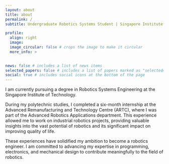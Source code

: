 ```yaml
---
layout: about
title: about
permalink: /
subtitle: Undergraduate Robotics Systems Student | Singapore Institute of Technology # <a href='#'>Affiliations</a>. Address. Contacts. Moto. Etc.

profile:
  align: right
  image: 
  image_circular: false # crops the image to make it circular
  more_info: >
    

news: false # includes a list of news items
selected_papers: false # includes a list of papers marked as "selected={true}"
social: true # includes social icons at the bottom of the page
---
```


I am currently pursuing a degree in Robotics Systems Engineering at the Singapore Institute of Technology.

During my polytechnic studies, I completed a six-month internship at the Advanced Remanufacturing and Technology Centre (ARTC), where I was part of the Advanced Robotics Applications department. This experience allowed me to work on industrial robotics projects, providing valuable insights into the vast potential of robotics and its significant impact on improving quality of life.

These experiences have solidified my ambition to become a robotics engineer. I am committed to advancing my expertise in programming, electronics, and mechanical design to contribute meaningfully to the field of robotics.

<!-- Write your biography here. Tell the world about yourself. Link to your favorite [subreddit](http://reddit.com). You can put a picture in, too. The code is already in, just name your picture `prof_pic.jpg` and put it in the `img/` folder.

Put your address / P.O. box / other info right below your picture. You can also disable any of these elements by editing `profile` property of the YAML header of your `_pages/about.md`. Edit `_bibliography/papers.bib` and Jekyll will render your [publications page](/al-folio/publications/) automatically.

Link to your social media connections, too. This theme is set up to use [Font Awesome icons](https://fontawesome.com/) and [Academicons](https://jpswalsh.github.io/academicons/), like the ones below. Add your Facebook, Twitter, LinkedIn, Google Scholar, or just disable all of them. -->
